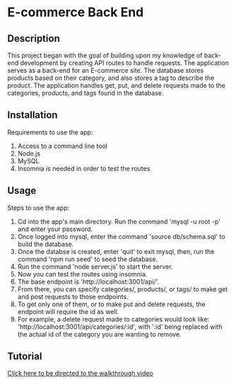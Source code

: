 # E-commerce Back End

## Description
This project began with the goal of building upon my knowledge of back-end development by creating API routes to handle requests. The application serves as a back-end for an E-commerce site. The database stores products based on their category, and also stores a tag to describe the product. The application handles get, put, and delete requests made to the categories, products, and tags found in the database.
## Installation
Requirements to use the app:
1. Access to a command line tool
2. Node.js
3. MySQL
4. Insomnia is needed in order to test the routes

## Usage
Steps to use the app:
1. Cd into the app's main directory. Run the command 'mysql -u root -p' and enter your password.
2. Once logged into mysql, enter the command 'source db/schema.sql' to build the database.
3. Once the databse is created, enter 'quit' to exit mysql, then, run the command 'npm run seed' to seed the database.
4. Run the command 'node server.js' to start the server.
5. Now you can test the routes using insomnia.
6. The base endpoint is 'http://localhost:3001/api/'. 
7. From there, you can specify categories/, products/, or tags/ to make get and post requests to those endpoints.
6. To get only one of them, or to make put and delete requests, the endpoint will require the id as well.
8. For example, a delete request made to categories would look like: 'http://localhost:3001/api/categories/:id', with ':id' being replaced with the actual id of the category you are wanting to remove.

## Tutorial
[Click here to be directed to the walkthrough video]()